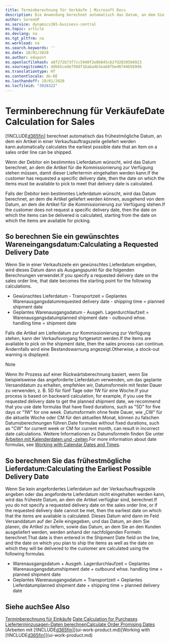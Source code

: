 ```yaml
---
title: Terminberechnung für Verkäufe | Microsoft Docs
description: Die Anwendung berechnet automatisch das Datum, an dem Sie einen Artikel bestellen müssen, damit er zu einem bestimmten Datum im Lagerbestand vorhanden ist. Dies ist das Datum, an dem Sie erwarten können, dass Artikel, die an einem bestimmten Datum bestellt wurden, zur Kommissionierung verfügbar sind.
author: SorenGP
ms.service: dynamics365-business-central
ms.topic: article
ms.devlang: na
ms.tgt_pltfrm: na
ms.workload: na
ms.search.keywords: ''
ms.date: 10/01/2020
ms.author: edupont
ms.openlocfilehash: a8f272b73f7cc5940f2e0b845c62fd28395b6923
ms.sourcegitcommit: ddbb5cede750df1baba4b3eab8fbed6744b5b9d6
ms.translationtype: HT
ms.contentlocale: de-DE
ms.lasthandoff: 10/01/2020
ms.locfileid: "3926322"
---
```

# <a name="date-calculation-for-sales"></a><span data-ttu-id="4e55e-104">Terminberechnung für Verkäufe</span><span class="sxs-lookup"><span data-stu-id="4e55e-104">Date Calculation for Sales</span></span>
[!INCLUDE[d365fin](includes/d365fin_md.md)] <span data-ttu-id="4e55e-105">berechnet automatisch das frühestmögliche Datum, an dem ein Artikel in einer Verkaufsauftragszeile geliefert werden kann.</span><span class="sxs-lookup"><span data-stu-id="4e55e-105">automatically calculates the earliest possible date that an item on a sales order line can be shipped.</span></span>

<span data-ttu-id="4e55e-106">Wenn der Debitor ein bestimmtes Lieferdatum wünscht, wird das Datum berechnet, an dem die Artikel für die Kommissionierung zur Verfügung stehen müssen, damit dieser Liefertermin eingehalten werden kann.</span><span class="sxs-lookup"><span data-stu-id="4e55e-106">If the customer has requested a specific delivery date, then the date on which the items must be available to pick to meet that delivery date is calculated.</span></span>

<span data-ttu-id="4e55e-107">Falls der Debitor kein bestimmtes Lieferdatum wünscht, wird das Datum berechnet, an dem die Artikel geliefert werden können, ausgehend von dem Datum, an dem die Artikel für die Kommissionierung zur Verfügung stehen.</span><span class="sxs-lookup"><span data-stu-id="4e55e-107">If the customer does not request a specific delivery date, then the date on which the items can be delivered is calculated, starting from the date on which the items are available for picking.</span></span>

## <a name="calculating-a-requested-delivery-date"></a><span data-ttu-id="4e55e-108">So berechnen Sie ein gewünschtes Wareneingangsdatum:</span><span class="sxs-lookup"><span data-stu-id="4e55e-108">Calculating a Requested Delivery Date</span></span>
<span data-ttu-id="4e55e-109">Wenn Sie in einer Verkaufszeile ein gewünschtes Lieferdatum eingeben, wird dieses Datum dann als Ausgangspunkt für die folgenden Berechnungen verwendet.</span><span class="sxs-lookup"><span data-stu-id="4e55e-109">If you specify a requested delivery date on the sales order line, that date becomes the starting point for the following calculations.</span></span>

- <span data-ttu-id="4e55e-110">Gewünschtes Lieferdatum - Transportzeit = Geplantes Warenausgangsdatum</span><span class="sxs-lookup"><span data-stu-id="4e55e-110">requested delivery date - shipping time = planned shipment date</span></span>
- <span data-ttu-id="4e55e-111">Geplantes Warenausgangsdatum - Ausgeh. Lagerdurchlaufzeit = Warenausgangsdatum</span><span class="sxs-lookup"><span data-stu-id="4e55e-111">planned shipment date - outbound whse. handling time = shipment date</span></span>

<span data-ttu-id="4e55e-112">Falls die Artikel am Lieferdatum zur Kommissionierung zur Verfügung stehen, kann der Verkaufsvorgang fortgesetzt werden.</span><span class="sxs-lookup"><span data-stu-id="4e55e-112">If the items are available to pick on the shipment date, then the sales process can continue.</span></span> <span data-ttu-id="4e55e-113">Andernfalls wird eine Bestandswarnung angezeigt.</span><span class="sxs-lookup"><span data-stu-id="4e55e-113">Otherwise, a stock-out warning is displayed.</span></span>

> [!Note]
> <span data-ttu-id="4e55e-114">Wenn Ihr Prozess auf einer Rückwärtsberechnung basiert, wenn Sie beispielsweise das angeforderte Lieferdatum verwenden, um das geplante Versanddatum zu erhalten, empfehlen wir, Datumsformeln mit fester Dauer zu verwenden, z. B. 5D für fünf Tage oder 1W für eine Woche.</span><span class="sxs-lookup"><span data-stu-id="4e55e-114">If your process is based on backward calculation, for example, if you use the requested delivery date to get the planned shipment date, we recommend that you use date formulas that have fixed durations, such as "5D" for five days or "1W" for one week.</span></span> <span data-ttu-id="4e55e-115">Datumsformeln ohne feste Dauer, wie „CW“ für die aktuelle Woche oder CM für den aktuellen Monat, können zu falschen Datumsberechnungen führen.</span><span class="sxs-lookup"><span data-stu-id="4e55e-115">Date formulas without fixed durations, such as "CW" for current week or CM for current month, can result in incorrect date calculations.</span></span> <span data-ttu-id="4e55e-116">Weitere Informationen zu Datumsformeln finden Sie unter [Arbeiten mit Kalenderdaten und -zeiten](ui-enter-date-ranges.md).</span><span class="sxs-lookup"><span data-stu-id="4e55e-116">For more information about date formulas, see [Working with Calendar Dates and Times](ui-enter-date-ranges.md).</span></span>

## <a name="calculating-the-earliest-possible-delivery-date"></a><span data-ttu-id="4e55e-117">So berechnen Sie das frühestmögliche Lieferdatum:</span><span class="sxs-lookup"><span data-stu-id="4e55e-117">Calculating the Earliest Possible Delivery Date</span></span>
<span data-ttu-id="4e55e-118">Wenn Sie kein angefordertes Lieferdatum auf der Verkaufsauftragszeile angeben oder das angeforderte Lieferdatum nicht eingehalten werden kann, wird das früheste Datum, an dem die Artikel verfügbar sind, berechnet.</span><span class="sxs-lookup"><span data-stu-id="4e55e-118">If you do not specify a requested delivery date on the sales order line, or if the requested delivery date cannot be met, then the earliest date on which that the items are available is calculated.</span></span> <span data-ttu-id="4e55e-119">Dieses Datum wird dann im Feld Versanddatum auf der Zeile eingegeben, und das Datum, an dem Sie planen, die Artikel zu liefern, sowie das Datum, an dem Sie an den Kunden ausgeliefert werden, werden anhand der nachfolgenden Formeln berechnet.</span><span class="sxs-lookup"><span data-stu-id="4e55e-119">That date is then entered in the Shipment Date field on the line, and the date on which you plan to ship the items as well as the date on which they will be delivered to the customer are calculated using the following formulas.</span></span>

- <span data-ttu-id="4e55e-120">Warenausgangsdatum + Ausgeh. Lagerdurchlaufzeit = Geplantes Warenausgangsdatum</span><span class="sxs-lookup"><span data-stu-id="4e55e-120">shipment date + outbound whse. handling time = planned shipment date</span></span>
- <span data-ttu-id="4e55e-121">Geplantes Warenausgangsdatum + Transportzeit = Geplantes Lieferdatum</span><span class="sxs-lookup"><span data-stu-id="4e55e-121">planned shipment date + shipping time = planned delivery date</span></span>


## <a name="see-also"></a><span data-ttu-id="4e55e-122">Siehe auch</span><span class="sxs-lookup"><span data-stu-id="4e55e-122">See Also</span></span>  
 <span data-ttu-id="4e55e-123">[Terminberechnung für Einkäufe](purchasing-date-calculation-for-purchases.md) </span><span class="sxs-lookup"><span data-stu-id="4e55e-123">[Date Calculation for Purchases](purchasing-date-calculation-for-purchases.md) </span></span>  
 [<span data-ttu-id="4e55e-124">Lieferterminzusagen-Daten berechnen</span><span class="sxs-lookup"><span data-stu-id="4e55e-124">Calculate Order Promising Dates</span></span>](sales-how-to-calculate-order-promising-dates.md)  
 <span data-ttu-id="4e55e-125">[Arbeiten mit [!INCLUDE[d365fin](includes/d365fin_md.md)]](ui-work-product.md)</span><span class="sxs-lookup"><span data-stu-id="4e55e-125">[Working with [!INCLUDE[d365fin](includes/d365fin_md.md)]](ui-work-product.md)</span></span>
